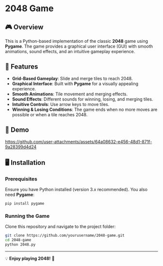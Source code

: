 # 2048 Game

## 🎮 Overview
This is a Python-based implementation of the classic **2048** game using **Pygame**. The game provides a graphical user interface (GUI) with smooth animations, sound effects, and an intuitive gameplay experience.

## 📌 Features
- **Grid-Based Gameplay**: Slide and merge tiles to reach 2048.
- **Graphical Interface**: Built with **Pygame** for a visually appealing experience.
- **Smooth Animations**: Tile movement and merging effects.
- **Sound Effects**: Different sounds for winning, losing, and merging tiles.
- **Intuitive Controls**: Use arrow keys to move tiles.
- **Winning & Losing Conditions**: The game ends when no more moves are possible or when a tile reaches 2048.

## 🎥 Demo
https://github.com/user-attachments/assets/64a08632-e456-48d1-871f-9a28399d4d24


## 🖥️ Installation
### Prerequisites
Ensure you have Python installed (version 3.x recommended). You also need **Pygame**:
```bash
pip install pygame
```

### Running the Game
Clone this repository and navigate to the project folder:
```bash
git clone https://github.com/yourusername/2048-game.git
cd 2048-game
python 2048.py
```

---
💡 **Enjoy playing 2048!** 🚀
